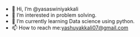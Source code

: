 - 👋 Hi, I’m @yasaswiniyakkali
- 👀 I’m interested in problem solving.
- 🌱 I’m currently learning Data science using python.
-  📫 How to reach me:yashuyakkali07@gmail.com
